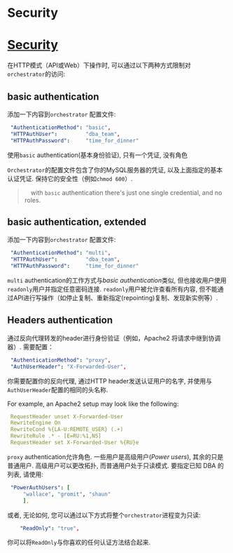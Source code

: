 # Security
# [Security](https://github.com/openark/orchestrator/blob/master/docs/security.md)
在HTTP模式（API或Web）下操作时, 可以通过以下两种方式限制对`orchestrator`的访问:

## basic authentication
添加一下内容到`orchestrator` 配置文件:

```yaml
 "AuthenticationMethod": "basic",
 "HTTPAuthUser":         "dba_team",
 "HTTPAuthPassword":     "time_for_dinner"
```
使用`basic` authentication(基本身份验证), 只有一个凭证, 没有角色

`Orchestrator`的配置文件包含了你的MySQL服务器的凭证, 以及上面指定的基本认证凭证. 保持它的安全性（例如`chmod 600`）.

>  with `basic` authentication there's just one single credential, and no roles.

## basic authentication, extended
添加一下内容到`orchestrator` 配置文件:

```yaml
 "AuthenticationMethod": "multi",
 "HTTPAuthUser":         "dba_team",
 "HTTPAuthPassword":     "time_for_dinner"
```
`multi` authentication的工作方式与*basic authentication*类似, 但也接收用户使用`readonly`用户并指定任意密码连接. `readonly`用户被允许查看所有内容, 但不能通过API进行写操作（如停止复制、重新指定(repointing)复制、发现新实例等）.

## Headers authentication
通过反向代理转发的header进行身份验证（例如，Apache2 将请求中继到协调器）.  需要配置：

```yaml
 "AuthenticationMethod": "proxy",
 "AuthUserHeader": "X-Forwarded-User",
```
你需要配置你的反向代理, 通过HTTP header发送认证用户的名字, 并使用与`AuthUserHeader`配置的相同的头名称.

For example, an Apache2 setup may look like the following:

```yaml
 RequestHeader unset X-Forwarded-User
 RewriteEngine On
 RewriteCond %{LA-U:REMOTE_USER} (.+)
 RewriteRule .* - [E=RU:%1,NS]
 RequestHeader set X-Forwarded-User %{RU}e
```


`proxy` authentication允许角色.  一些用户是高级用户(*Power users*), 其余的只是普通用户. 高级用户可以更改拓扑, 而普通用户处于只读模式. 要指定已知 DBA 的列表, 请使用:

```yaml
 "PowerAuthUsers": [
     "wallace", "gromit", "shaun"
     ],
```


或者, 无论如何, 您可以通过以下方式将整个`orchestrator`进程变为只读:

```yaml
    "ReadOnly": "true",
```
你可以将`ReadOnly`与你喜欢的任何认证方法结合起来.
